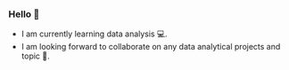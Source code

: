 ### Hello :wave:
- I am currently learning data analysis :computer:.
- I am looking forward to collaborate on any data analytical projects and topic :memo:.

